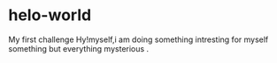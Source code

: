 # helo-world
My first challenge
Hy!myself,i am doing something intresting for myself 
something but everything 
mysterious .
